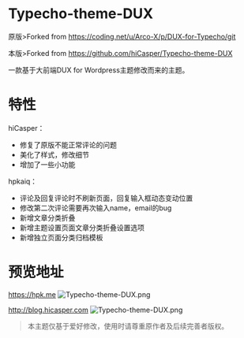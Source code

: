 # Typecho-theme-DUX

原版>Forked from https://coding.net/u/Arco-X/p/DUX-for-Typecho/git

本版>Forked from https://github.com/hiCasper/Typecho-theme-DUX

一款基于大前端DUX for Wordpress主题修改而来的主题。

# 特性
hiCasper：
  - 修复了原版不能正常评论的问题
  - 美化了样式，修改细节
  - 增加了一些小功能
  
hpkaiq：  
  - 评论及回复评论时不刷新页面，回复输入框动态变动位置
  - 修改第二次评论需要再次输入name，email的bug
  - 新增文章分类折叠
  - 新增主题设置页面文章分类折叠设置选项	
  - 新增独立页面分类归档模板


# 预览地址
https://hpk.me
![Typecho-theme-DUX.png](https://ww1.sinaimg.cn/large/006Fzy5igy1g1cny9vm3hj30z30nqaes.jpg
)

http://blog.hicasper.com
![Typecho-theme-DUX.png](https://i.loli.net/2018/09/22/5ba5d0e56f3c9.png)


>本主题仅基于爱好修改，使用时请尊重原作者及后续完善者版权。
